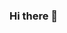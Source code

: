 ### Hi there 👋

<!--
I am a Full Stack Web junior with a lot of motivation to enter in this IT world. I have a lot of financial and real estates knowledges, so I am looking to work with a real estate webside company or a bank.

However, I do not have any problem to changes my self and work in others areas.

[linkedIn](https://www.linkedin.com/in/diego-fernandez-montesinos/)
-->
